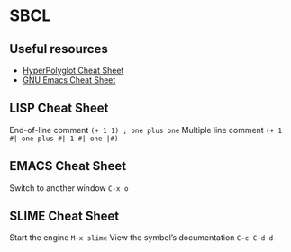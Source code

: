 # SBCL
## Useful resources
* [HyperPolyglot Cheat Sheet](http://hyperpolyglot.org/lisp)
* [GNU Emacs Cheat Sheet](https://www.gnu.org/software/emacs/refcards/pdf/refcard.pdf)

## LISP Cheat Sheet
End-of-line comment
`(+ 1 1) ; one plus one`
Multiple line comment
`(+ 1 #| one plus #| 1 #| one |#)`

## EMACS  Cheat Sheet
Switch to another window
`C-x o`

## SLIME Cheat Sheet
Start the engine
`M-x slime`
View the symbol’s documentation
`C-c C-d d`